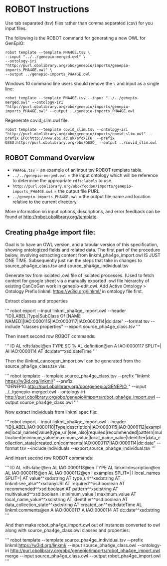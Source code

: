 
# ROBOT Instructions

Use tab separated (tsv) files rather than comma separated (csv) for you input files.

The following is the ROBOT command for generating a new OWL for GenEpiO:

```
robot template --template PHA4GE.tsv \
--input "../../genepio-merged.owl" \
--ontology-iri "http://purl.obolibrary.org/obo/genepio/imports/genepio-imports_PHA4GE.owl" \
--output ../genepio-imports_PHA4GE.owl
```

Windows 10 command line users should remove the `\` and input as a single line:

```
robot template --template PHA4GE.tsv --input "../../genepio-merged.owl" --ontology-iri "http://purl.obolibrary.org/obo/genepio/imports/genepio-imports_PHA4GE.owl" --output ../genepio-imports_PHA4GE.owl
```

Regenerate covid_slim.owl file:
```
robot template --template covid_slim.tsv --ontology-iri "http://purl.obolibrary.org/obo/genepio/imports/covid_slim.owl" --prefix EFO:http://www.ebi.ac.uk/efo/EFO_ --prefix GSSO:http://purl.obolibrary.org/obo/GSSO_ --output ../covid_slim.owl
```

## ROBOT Command Overview

- `PHA4GE.tsv` = an example of an input tsv ROBOT template table.
- `../../genepio-merged.owl` = the input ontology which will be reference to determine the appropriate `rdfs:labels` to use.
- `http://purl.obolibrary.org/obo/foodon/imports/genepio-imports_PHA4GE.owl` = the output file PURL.
- `../genepio-imports_PHA4GE.owl` = the output file name and location relative to the current directory.

More information on input options, descriptions, and error feedback can be found at http://robot.obolibrary.org/template.


## Creating pha4ge import file:

Goal is to have an OWL version, and a tabular version of this specification, showing ontologized fields and related data. The first part of the procedure below, involving extracting content from linkml_pha4ge_import.owl IS JUST ONE TIME.  Subsequently just run the steps that take in changes to source_pha4ge_class.tsv and source_pha4ge_individual.tsv

Generate tsv from isolated .owl file of isolated processes. (Used to fetch content for google sheet via a manually exported .owl file hierarchy of existing CanCoGen work in genepio-edit.owl. Add Active Ontology > Ontology Prefix linkml: https://w3id.org/linkml/ in ontology file first.

Extract classes and properties

'''
robot export --input linkml_pha4ge_import.owl --header "ID|LABEL|Type|SubClass Of [NAME NAMED]|IAO:0000115|IAO:0000117|IAO:0000114|dc:date" --format tsv --include "classes properties" --export source_pha4ge_class.tsv
'''

Then insert second row ROBOT commands:

'''
ID	AL rdfs:label@en	TYPE	SC %	AL definition@en	A IAO:0000117 SPLIT=|	AI IAO:0000114	AT dc:date^^xsd:dateTime
'''

Then the /linkml_cancogen_import.owl can be generated from the source_pha4ge_class.tsv via:

'''
robot template --template source_pha4ge_class.tsv --prefix "linkml: https://w3id.org/linkml/" --prefix "GENEPIO:http://purl.obolibrary.org/obo/genepio/GENEPIO_" --input ../../genepio-merged.owl --ontology-iri http://purl.obolibrary.org/obo/genepio/imports/robot_pha4ge_import.owl --output source_pha4ge_class.owl
'''

Now extract individuals from linkml spec file:

'''
robot export --input linkml_pha4ge_import.owl --header "ID|LABEL|IAO:0000118|Type|description|IAO:0000115|IAO:0000112|examples|local_names|value|type_uri|see_also|required|recommended|pattern|multivalued|minimum_value|maximum_value|local_name_value|identifier|data_collection_state|created_on|comments|IAO:0000117|IAO:0000114|dc:date" --format tsv --include individuals --export source_pha4ge_individual.tsv
'''

And insert second row ROBOT commands:

'''
ID	AL rdfs:label@en	AL IAO:0000118@en	TYPE	AL linkml:description@en	AL IAO:0000115@en	AL IAO:0000112@en	I examples SPLIT=|	I local_names SPLIT=|	AT value^^xsd:string	AT type_uri^^xsd:string	AT linkml:see_also^^xsd:anyURI	AT required^^xsd:boolean	AT recommended^^xsd:boolean	AT pattern^^xsd:string	AT multivalued^^xsd:boolean	I minimum_value	I maximum_value	AT local_name_value^^xsd:string	AT identifier^^xsd:boolean	AT data_collection_state^^xsd:string	AT created_on^^xsd:dateTime	AL linkml:comments@en	A IAO:0000117	A IAO:0000114	AT dc:date^^xsd:string	
'''


And then make robot_pha4ge_import.owl out of instances converted to owl along with source_pha4ge_class.owl classes and properties:

'''
robot template --template source_pha4ge_individual.tsv --prefix linkml:https://w3id.org/linkml/ --input source_pha4ge_class.owl --ontology-iri http://purl.obolibrary.org/obo/genepio/imports/robot_pha4ge_import.owl merge --input source_pha4ge_class.owl --output robot_pha4ge_import.owl
'''

